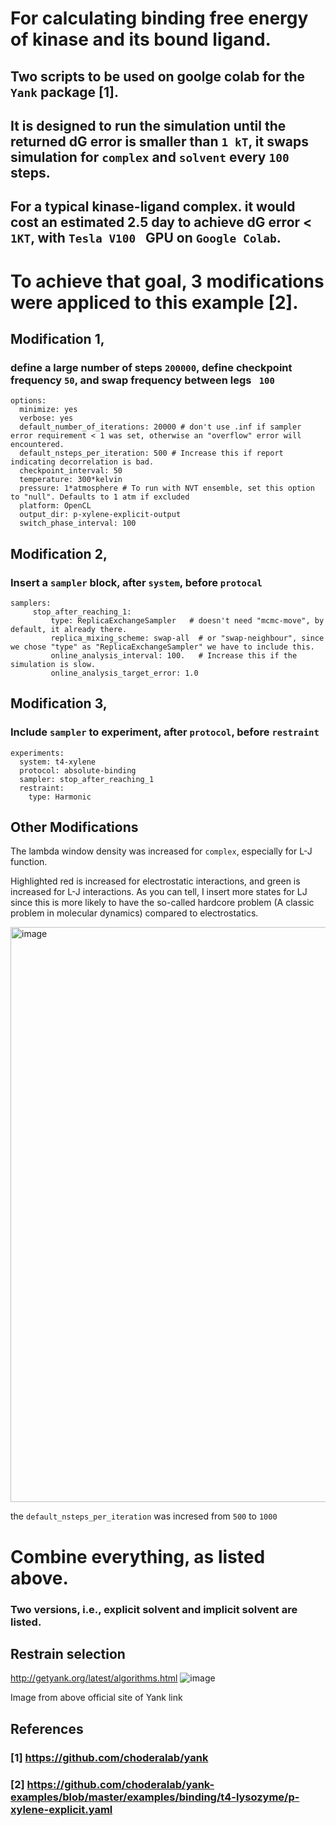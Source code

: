 
# For calculating binding free energy of kinase and its bound ligand.

## Two scripts to be used on goolge colab for the ```Yank``` package [1].

## It is designed to run the simulation until the returned dG error is smaller than ``` 1 kT ```, it swaps simulation for ```complex``` and ```solvent``` every ```100``` steps.  

## For a typical kinase-ligand complex. it would cost an estimated 2.5 day to achieve dG error < ```1KT```, with ```Tesla V100 ``` GPU on  ```Google Colab```.

# To achieve that goal, 3 modifications were appliced to this example [2].

## Modification 1, 
### define a large number of steps ```200000```, define checkpoint frequency ``` 50 ```,  and swap frequency between legs ``` 100```

```
options:
  minimize: yes
  verbose: yes
  default_number_of_iterations: 20000 # don't use .inf if sampler error requirement < 1 was set, otherwise an "overflow" error will encountered. 
  default_nsteps_per_iteration: 500 # Increase this if report indicating decorrelation is bad.
  checkpoint_interval: 50
  temperature: 300*kelvin
  pressure: 1*atmosphere # To run with NVT ensemble, set this option to "null". Defaults to 1 atm if excluded
  platform: OpenCL
  output_dir: p-xylene-explicit-output
  switch_phase_interval: 100

```

## Modification 2, 
### Insert a ```sampler``` block, after ```system```, before ```protocal```


```
samplers:
     stop_after_reaching_1:
         type: ReplicaExchangeSampler   # doesn't need "mcmc-move", by default, it already there.
         replica_mixing_scheme: swap-all  # or "swap-neighbour", since we chose "type" as "ReplicaExchangeSampler" we have to include this.
         online_analysis_interval: 100.   # Increase this if the simulation is slow.
         online_analysis_target_error: 1.0 
```
## Modification 3, 
### Include ```sampler``` to experiment, after ```protocol```, before ```restraint```
```
experiments:
  system: t4-xylene
  protocol: absolute-binding
  sampler: stop_after_reaching_1
  restraint:
    type: Harmonic
```
## Other Modifications

The lambda window density was increased for ```complex```, especially for L-J function.

Highlighted red is increased for electrostatic interactions, and green is increased for L-J interactions. As you can tell, I insert more states for LJ since this is more likely to have the so-called hardcore problem (A classic problem in molecular dynamics) compared to electrostatics.

<img width="920" alt="image" src="https://user-images.githubusercontent.com/75652473/189067159-8a41b6a4-edb4-4dd7-966a-b63b228962e8.png">

the ```default_nsteps_per_iteration``` was incresed from ```500``` to ```1000```

# Combine everything, as listed above.
### Two versions, i.e., explicit solvent and implicit solvent are listed.

## Restrain selection
http://getyank.org/latest/algorithms.html 
![image](https://user-images.githubusercontent.com/75652473/192064655-d24f36fa-e16b-4af9-b086-036af4c438cb.png)

Image from above official site of Yank link

## References
### [1] https://github.com/choderalab/yank
### [2] https://github.com/choderalab/yank-examples/blob/master/examples/binding/t4-lysozyme/p-xylene-explicit.yaml
